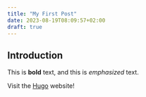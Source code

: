 ```yaml
---
title: "My First Post"
date: 2023-08-19T08:09:57+02:00
draft: true
---
```


## Introduction

This is **bold** text, and this is *emphasized* text.

Visit the [Hugo](https://gohugo.io) website!

